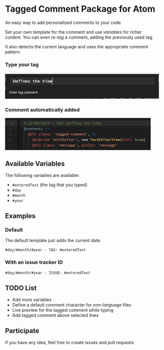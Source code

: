 # Tagged Comment Package for Atom

An easy way to add personalized comments to your code

Set your own template for the comment and use _variables_ for richer content. You can even _re-tag_ a comment, adding the previously used tag.

It also detects the current language and uses the appropriate comment pattern.

### Type your tag

![Enter Text](https://raw.githubusercontent.com/alefragnani/atom-tagged-comment/master/screenshot-enter-text.png)

### Comment automatically added

![Comment Added](https://raw.githubusercontent.com/alefragnani/atom-tagged-comment/master/screenshot-comment-added.png)

## Available Variables

The following variables are available:

- `#enteredText` (the tag that you typed)
- `#day`
- `#month`
- `#year`

## Examples

### Default

The default template just adds the current date:

```
#day/#month/#year - TAG: #enteredText
```

### With an issue tracker ID

```
#day/#month/#year - ISSUE: #enteredText
```

## TODO List

- Add more variables
- Define a default comment character for _non-language_ files
- Live preview for the tagged comment while typing
- Add tagged comment above selected lines

## Participate

If you have any idea, feel free to create issues and pull requests
